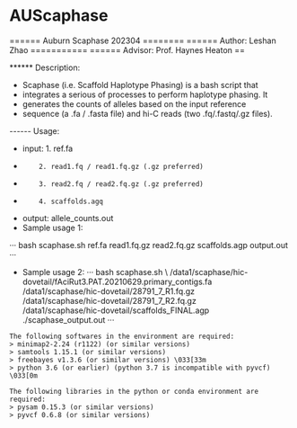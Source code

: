 # AUScaphase
====== Auburn Scaphase 202304 ========
====== Author: Leshan Zhao ===========
====== Advisor: Prof. Haynes Heaton ==

****** Description:
*   Scaphase (i.e. Scaffold Haplotype Phasing) is a bash script that
* integrates a serious of processes to perform haplotype phasing. It
* generates the counts of alleles based on the input reference
* sequence (a .fa / .fasta file) and hi-C reads (two .fq/.fastq/.gz files).

------ Usage:
- input:  1. ref.fa
-         2. read1.fq / read1.fq.gz (.gz preferred)
-         3. read2.fq / read2.fq.gz (.gz preferred)
-         4. scaffolds.agq
- output: allele_counts.out
- Sample usage 1:

···     bash scaphase.sh ref.fa read1.fq.gz read2.fq.gz scaffolds.agp output.out
···
- Sample usage 2:
···
bash scaphase.sh \\
/data1/scaphase/hic-dovetail/fAciRut3.PAT.20210629.primary_contigs.fa \
/data1/scaphase/hic-dovetail/28791_7_R1.fq.gz \
/data1/scaphase/hic-dovetail/28791_7_R2.fq.gz \
/data1/scaphase/hic-dovetail/scaffolds_FINAL.agp \
./scaphase_output.out
···
~~~~~~ Prerequisites:
The following softwares in the environment are required:
> minimap2-2.24 (r1122) (or similar versions)
> samtools 1.15.1 (or similar versions)
> freebayes v1.3.6 (or similar versions) \033[33m 
> python 3.6 (or earlier) (python 3.7 is incompatible with pyvcf) \033[0m

The following libraries in the python or conda environment are required:
> pysam 0.15.3 (or similar versions)
> pyvcf 0.6.8 (or similar versions)

